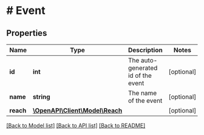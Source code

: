 # # Event

## Properties

| Name      | Type                                        | Description                        | Notes      |
| --------- | ------------------------------------------- | ---------------------------------- | ---------- |
| **id**    | **int**                                     | The auto-generated id of the event | [optional] |
| **name**  | **string**                                  | The name of the event              | [optional] |
| **reach** | [**\OpenAPI\Client\Model\Reach**](Reach.md) |                                    | [optional] |

[[Back to Model list]](../../README.md#models) [[Back to API list]](../../README.md#endpoints) [[Back to README]](../../README.md)
